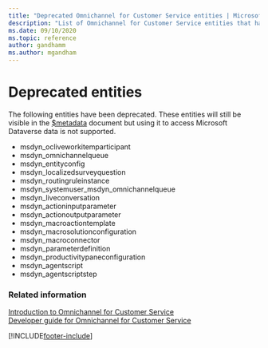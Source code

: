 ```yaml
---
title: "Deprecated Omnichannel for Customer Service entities | Microsoft Docs"
description: "List of Omnichannel for Customer Service entities that have been deprecated"
ms.date: 09/10/2020
ms.topic: reference
author: gandhamm
ms.author: mgandham
---
```

# Deprecated entities



The following entities have been deprecated. These entities will still be visible in the [$metadata](/power-apps/developer/data-platform/webapi/web-api-service-documents#csdl-metadata-document) document but using it to access Microsoft Dataverse data is not supported.

- msdyn_ocliveworkitemparticipant
- msdyn_omnichannelqueue
- msdyn_entityconfig
- msdyn_localizedsurveyquestion
- msdyn_routingruleinstance
- msdyn_systemuser_msdyn_omnichannelqueue
- msdyn_liveconversation 
- msdyn_actioninputparameter
- msdyn_actionoutputparameter
- msdyn_macroactiontemplate
- msdyn_macrosolutionconfiguration
- msdyn_macroconnector
- msdyn_parameterdefinition
- msdyn_productivitypaneconfiguration
- msdyn_agentscript
- msdyn_agentscriptstep


### Related information

[Introduction to Omnichannel for Customer Service](../../../implement/introduction-omnichannel.md)<br />
[Developer guide for Omnichannel for Customer Service](../../omnichannel-developer.md)


[!INCLUDE[footer-include](../../../../includes/footer-banner.md)]
